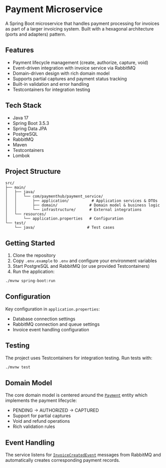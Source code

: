 # Payment Microservice

A Spring Boot microservice that handles payment processing for invoices as part of a larger invoicing system. Built with a hexagonal architecture (ports and adapters) pattern.

## Features

- Payment lifecycle management (create, authorize, capture, void)
- Event-driven integration with invoice service via RabbitMQ
- Domain-driven design with rich domain model
- Supports partial captures and payment status tracking
- Built-in validation and error handling
- Testcontainers for integration testing

## Tech Stack

- Java 17
- Spring Boot 3.5.3
- Spring Data JPA
- PostgreSQL
- RabbitMQ
- Maven
- Testcontainers
- Lombok

## Project Structure

```
src/
├── main/
│   ├── java/
│   │   └── com/paymenthub/payment_service/
│   │       ├── application/          # Application services & DTOs
│   │       ├── domain/              # Domain model & business logic
│   │       └── infrastructure/      # External integrations
│   └── resources/
│       └── application.properties   # Configuration
└── test/
    └── java/                       # Test cases
```

## Getting Started

1. Clone the repository
2. Copy `.env.example` to `.env` and configure your environment variables
3. Start PostgreSQL and RabbitMQ (or use provided Testcontainers)
4. Run the application:

```bash
./mvnw spring-boot:run
```

## Configuration

Key configuration in `application.properties`:

- Database connection settings
- RabbitMQ connection and queue settings
- Invoice event handling configuration

## Testing

The project uses Testcontainers for integration testing. Run tests with:

```bash
./mvnw test
```

## Domain Model

The core domain model is centered around the [`Payment`](src/main/java/com/paymenthub/payment_service/domain/entity/Payment.java) entity which implements the payment lifecycle:

- PENDING → AUTHORIZED → CAPTURED
- Support for partial captures
- Void and refund operations
- Rich validation rules

## Event Handling

The service listens for [`InvoiceCreatedEvent`](src/main/java/com/paymenthub/payment_service/infrastructure/adapter/in/messaging/event/InvoiceCreatedEvent.java) messages from RabbitMQ and automatically creates corresponding payment records.